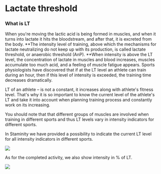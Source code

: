 # Lactate threshold

### What is LT

When you're moving the lactic acid is being formed in muscles, and when it turns into lactate it hits the bloodstream, and after that, it is excreted from the body. **The intensity level of training, above which the mechanisms for lactate neutralizing do not keep up with its production, is called lactate threshold, or anaerobic threshold \(AnP\). **When intensity is above the LT level, the concentration of lactate in muscles and blood increases, muscles accumulate too much acid, and a feeling of muscle fatigue appears.  Sports physiologists have discovered that if at the LT level an athlete can train during an hour, then if this level of intensity is exceeded, the training time decreases dramatically. 

LT of an athlete – is not a constant, it increases along with athlete's fitness level. That's why it is so important to know the current level of the athlete's LT and take it into account when planning training process and constantly work on its increasing.

You should note that that different groups of muscles are involved when training in different sports and thus LT levels vary in intensity indicators for different sports.

In Staminity we have provided a possibility to indicate the current LT level for all intensity indicators in different sports.

![](http://264710.selcdn.ru/assets/images/settings/Staminity-settings-zones-by-sport.png)

As for the completed activity, we also show intensity in % of LT. 

![](http://264710.selcdn.ru/assets/images/settings/Staminity-intensity-by-FTP.png)

